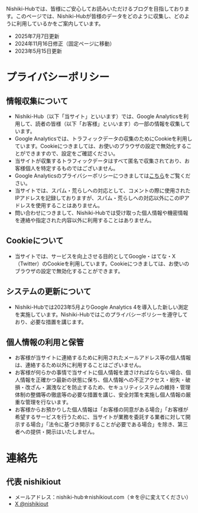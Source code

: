 Nishiki-Hubでは、皆様にご安心してお読みいただけるブログを目指しております。このページでは、Nishiki-Hubが皆様のデータをどのように収集し、どのように利用しているかをご案内しています。

<!-- more -->

* 2025年7月7日更新
* 2024年11月16日修正（固定ページに移動）
* 2023年5月15日更新

# プライバシーポリシー

## 情報収集について

* Nishiki-Hub（以下「当サイト」といいます）では、Google Analyticsを利用して、読者の皆様（以下「お客様」といいます）の一部の情報を収集しています。
* Google Analyticsでは、トラフィックデータの収集のためにCookieを利用しています。Cookieにつきましては、お使いのブラウザの設定で無効化することができますので、設定をご確認ください。
* 当サイトが収集するトラフィックデータはすべて匿名で収集されており、お客様個人を特定するものではございません。
* Google Analyticsのプライバシーポリシーにつきましては[こちら](https://www.google.com/analytics/terms/jp.html)をご覧ください。
* 当サイトでは、スパム・荒らしへの対応として、コメントの際に使用されたIPアドレスを記録しておりますが、スパム・荒らしへの対応以外にこのIPアドレスを使用することはありません。
* 問い合わせにつきまして、Nishiki-Hubでは受け取った個人情報や機密情報を連絡や指定された内容以外に利用することはありません。

## Cookieについて

* 当サイトでは、サービスを向上させる目的としてGoogle・はてな・X（Twitter）のCookieを利用しています。Cookieにつきましては、お使いのブラウザの設定で無効化することができます。

## システムの更新について

* Nishiki-Hubでは2023年5月よりGoogle Analytics 4を導入した新しい測定を実施しています。Nishiki-Hubではこのプライバシーポリシーを遵守しており、必要な措置を講じます。

## 個人情報の利用と保管

* お客様が当サイトに連絡するために利用されたメールアドレス等の個人情報は、連絡するため以外に利用することはございません。
* お客様が何らかの事情で当サイトに個人情報を渡さければならない場合、個人情報を正確かつ最新の状態に保ち、個人情報への不正アクセス・紛失・破損・改ざん・漏洩などを防止するため、セキュリティシステムの維持・管理体制の整備等の徹底等の必要な措置を講じ、安全対策を実施し個人情報の厳重な管理を行ないます。
* お客様からお預かりした個人情報は「お客様の同意がある場合」「お客様が希望するサービスを行うために、当サイトが業務を委託する業者に対して開示する場合」「法令に基づき開示することが必要である場合」を除き、第三者への提供・開示はいたしません。

# 連絡先

## 代表 nishikiout

* メールアドレス：nishiki-hub☆nishikiout.com（☆を＠に変えてください）
* [X @nishikiout](https://x.com/nishikiout)